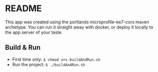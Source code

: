 # README
This app was created using the portlands microprofile-ee7-cors maven archetype. You can run it straight away with docker, or deploy it locally to the app server of your taste.

## Build & Run

  * First time only: `$ chmod u+x buildAndRun.sh`
  * Run the project: `$ ./buildAndRun.sh `
